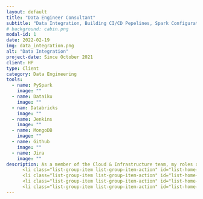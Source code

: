 ```yaml
---
layout: default
title: "Data Engineer Consultant"
subtitle: "Data Integration, Building CI/CD Pepelines, Spark Configuration"
# background: cabin.png
modal-id: 1
date: 2022-02-19
img: data_integration.png
alt: "Data Integration"
project-date: Since October 2021
client: HP
type: Client
category: Data Engineering
tools:
  - name: PySpark
    image: ""
  - name: Dataiku
    image: ""
  - nam: Databricks
    image: ""
  - name: Jenkins
    image: ""
  - name: MongoDB
    image: ""
  - name: Github
    image: ""
  - name: Jira
    image: ""
description: As a member of the Cloud & Infrastructure team, my roles are to :<ul class="list-group">
      <li class="list-group-item list-group-item-action" id="list-home-list" data-toggle="list" role="tab" aria-controls="a">Build, maintain and optimize pipelines on Dataiku using Pyspark, SparkSQL, Dataiku recipes,...</li> 
      <li class="list-group-item list-group-item-action" id="list-home-list" data-toggle="list" role="tab" aria-controls="b">Optimize Spark configuration on Dataiku</li>
      <li class="list-group-item list-group-item-action" id="list-home-list" data-toggle="list" role="tab" aria-controls="c"> Automate data processing and loading in MongoDB using Dataiku Scenario</li>
      <li class="list-group-item list-group-item-action" id="list-home-list" data-toggle="list" role="tab" aria-controls="d"> Create environments and version our projects on Dataiku using Github</li>
---
```

